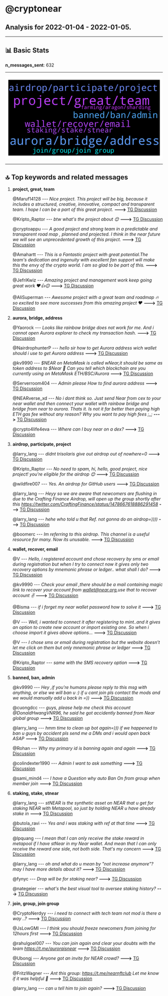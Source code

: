 # **@cryptonear**
 ## Analysis for **2022-01-04** - **2022-01-05**.

---

## 📊 **Basic Stats**

**n_messages_sent**: 632

---
![wordcloud](cryptonear_1Days_wordcloud.png)

---


## 🔝 **Top keywords and related messages**

1. **project, great, team**

    @Maruf14128 --- *Nice project. This project will be big, because it includes a structured, creative, innovative, compact and transparent team. I hope I can be a part of this great project.* **--->** [TG Discussion](https://t.me/cryptonear/266563)

    @Kripto_Raptor --- *btw what's the project about 😊* **--->** [TG Discussion](https://t.me/cryptonear/259868)

    @cryptoappu --- *A good project and strong team in a predictable and transparent road map , planned and projected. I think in the near future we will see an unprecedented growth of this project.* **--->** [TG Discussion](https://t.me/cryptonear/271088)

    @Amahartt --- *This is a Fantastic project with great potential.The team's dedication and ingenuity with excellent fan support will make this the envy of the crypto world. I am so glad to be part of this.* **--->** [TG Discussion](https://t.me/cryptonear/262786)

    @JefriKwiz --- *Amazing project and management work keep going great work ❤️👍😊* **--->** [TG Discussion](https://t.me/cryptonear/264745)

    @AliSuperman --- *Awesome project with a great team and roadmap 🔥 so excited to see more successes from this amazing project ❤️* **--->** [TG Discussion](https://t.me/cryptonear/264072)

2. **aurora, bridge, address**

    @Yaorock --- *Looks like rainbow bridge does not work for me.  And i cannot open Aurora explorer to check my transaction hash.* **--->** [TG Discussion](https://t.me/cryptonear/260074)

    @NairdrophunterP --- *hello sir how to get Aurora address wich wallet should i use to get Aurora address* **--->** [TG Discussion](https://t.me/cryptonear/269162)

    @kv9990 --- *$NEAR on MetaMask is called wNear,it should be same as token address to $Near 👀 Can you tell which blockchain are you currently using on MetaMask ETH/BSC/Aurora* **--->** [TG Discussion](https://t.me/cryptonear/260453)

    @Serverroom404 --- *Admin please How to find aurora address* **--->** [TG Discussion](https://t.me/cryptonear/266491)

    @NEARverse_xd --- *No i dont think so. Just send Near from cex to your near wallet and then connect your wallet with rainbow bridge and bridge from near to aurora. Thats it.   Is not it far better then paying high ETH gas fee without any reason? Why you want to pay high fees ;_;* **--->** [TG Discussion](https://t.me/cryptonear/260279)

    @crypto4life4eva --- *Where can I buy near on a dex?* **--->** [TG Discussion](https://t.me/cryptonear/260254)

3. **airdrop, participate, project**

    @larry_lang --- *didnt trisolaris give out airdrop out of nowhere=0* **--->** [TG Discussion](https://t.me/cryptonear/260938)

    @Kripto_Raptor --- *No need to spam, hi, hello, good project, nice project! you're eligible for the airdrop 😊* **--->** [TG Discussion](https://t.me/cryptonear/270105)

    @wildfire007 --- *Yes. An airdrop for GitHub users* **--->** [TG Discussion](https://t.me/cryptonear/260509)

    @larry_lang --- *Heyy so we are aware that newcomers are flushing in due to the Crafting Finance Airdrop, will open up the group shortly after this https://twitter.com/CraftingFinance/status/1478667618886291458* **--->** [TG Discussion](https://t.me/cryptonear/261663)

    @larry_lang --- *hehe who told u that Ref. not gonna do an airdrop=))))* **--->** [TG Discussion](https://t.me/cryptonear/260944)

    @boomerc --- *Im referring to this airdrop. This channel is a useful resource for many. Now its unusable.* **--->** [TG Discussion](https://t.me/cryptonear/262249)

4. **wallet, recover, email**

    @V --- *Hello, i registered account and chose recovery by sms or email during registration but when I try to connect now it gives only two recovery options by mnemonic phrase or ledger.. what shall I do?* **--->** [TG Discussion](https://t.me/cryptonear/259615)

    @kv9990 --- *Check your email ,there should be a mail containing magic link to recover your account from wallet@near.org,use that to recover account ✌️* **--->** [TG Discussion](https://t.me/cryptonear/259632)

    @Bisma --- *if i forget my near wallet password how to solve it* **--->** [TG Discussion](https://t.me/cryptonear/259733)

    @V --- *Well, i wanted to connect it after registering to mint..and it gives an option to create new account or import existing one. So when i choose import it gives above options…* **--->** [TG Discussion](https://t.me/cryptonear/259620)

    @V --- *I chose sms or email during registration but the website doesn’t let me click on them but only mnemonic phrase or ledger* **--->** [TG Discussion](https://t.me/cryptonear/259621)

    @Kripto_Raptor --- *same with the SMS recovery option* **--->** [TG Discussion](https://t.me/cryptonear/259637)

5. **banned, ban, admin**

    @kv9990 --- *Hey ,if you're humans please reply to this msg with anything, or else we will ban u  :) if u cant join pls contact the mods and we would manually add u back in =))* **--->** [TG Discussion](https://t.me/cryptonear/262145)

    @cuongdcc --- *guys, please help me check this account @DonaldHwangVNR96, he said he got accidently banned from Near global group* **--->** [TG Discussion](https://t.me/cryptonear/261891)

    @larry_lang --- *hmm time to clean up bot again=))) if we happened to ban u guys by accident pls send me a DMs and i would open back ASAP* **--->** [TG Discussion](https://t.me/cryptonear/261647)

    @Rohan --- *Why my primary id is banning again and again* **--->** [TG Discussion](https://t.me/cryptonear/261890)

    @colindexter1990 --- *Admin I want to ask something* **--->** [TG Discussion](https://t.me/cryptonear/265976)

    @sami_mind4 --- *I have  a Question why auto Ban On from group when member join* **--->** [TG Discussion](https://t.me/cryptonear/263091)

6. **staking, stake, stnear**

    @larry_lang --- *stNEAR is the synthetic asset on NEAR that u get for staking NEAR with Metapool, so just by holding NEAR u have already stake in* **--->** [TG Discussion](https://t.me/cryptonear/260943)

    @butola_ravi --- *Yes and i was staking with ref at that time* **--->** [TG Discussion](https://t.me/cryptonear/260941)

    @lpquang --- *I mean that I can only receive the stake reward in metapool if I have stNear in my Near wallet. And mean that I can only receive the reward one side, not both side. That's my concern* **--->** [TG Discussion](https://t.me/cryptonear/261002)

    @larry_lang --- *oh and what do u mean by "not increase anymore"? may I have more details about it?* **--->** [TG Discussion](https://t.me/cryptonear/260996)

    @fynyc --- *Drop will be for staking near?* **--->** [TG Discussion](https://t.me/cryptonear/260759)

    @nategeier --- *what's the best visual tool to oversee staking  history?* **--->** [TG Discussion](https://t.me/cryptonear/260162)

7. **join, group, join group**

    @CryptoNerdyy --- *i need to connect with tech team not mod is there a way ..?* **--->** [TG Discussion](https://t.me/cryptonear/260199)

    @JsLowGMI --- *I think you should freeze newcomers from joining for 12hours first* **--->** [TG Discussion](https://t.me/cryptonear/261922)

    @rahulgoel007 --- *You can join again and clear your doubts with the team https://t.me/auroraisnear* **--->** [TG Discussion](https://t.me/cryptonear/260077)

    @Ubongj --- *Anyone got an invite for NEAR crowd?* **--->** [TG Discussion](https://t.me/cryptonear/260222)

    @FritzWagner --- *Ant this group: https://t.me/nearnftclub Let me know if it was helpful 🤘* **--->** [TG Discussion](https://t.me/cryptonear/260783)

    @larry_lang --- *can u tell him to join again?* **--->** [TG Discussion](https://t.me/cryptonear/261914)

